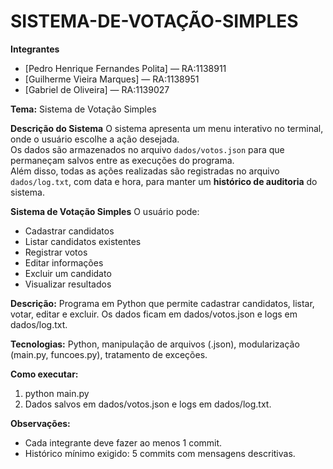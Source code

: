 ﻿# SISTEMA-DE-VOTAÇÃO-SIMPLES

**Integrantes**
- [Pedro Henrique Fernandes Polita] — RA:1138911
- [Guilherme Vieira Marques] — RA:1138951
- [Gabriel de Oliveira] — RA:1139027

**Tema:** Sistema de Votação Simples

**Descrição do Sistema**
O sistema apresenta um menu interativo no terminal, onde o usuário escolhe a ação desejada.  
Os dados são armazenados no arquivo `dados/votos.json` para que permaneçam salvos entre as execuções do programa.  
Além disso, todas as ações realizadas são registradas no arquivo `dados/log.txt`, com data e hora, para manter um **histórico de auditoria** do sistema.

**Sistema de Votação Simples**
O usuário pode:
- Cadastrar candidatos
- Listar candidatos existentes
- Registrar votos
- Editar informações
- Excluir um candidato
- Visualizar resultados

**Descrição:** Programa em Python que permite cadastrar candidatos, listar, votar, editar e excluir. Os dados ficam em dados/votos.json e logs em dados/log.txt.

**Tecnologias:** Python, manipulação de arquivos (.json), modularização (main.py, funcoes.py), tratamento de exceções.

**Como executar:**
1. python main.py
2. Dados salvos em dados/votos.json e logs em dados/log.txt.

**Observações:**
- Cada integrante deve fazer ao menos 1 commit.
- Histórico mínimo exigido: 5 commits com mensagens descritivas.
